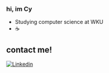 ### hi, im Cy

- Studying computer science at WKU
- ☕️

## contact me!

<!--Social Channel-->
<a href="https://www.linkedin.com/in/cy-dixon/"><img src="https://img.shields.io/twitter/url?url=https%3A%2F%2Fwww.linkedin.com%2Fin%2Fcy-dixon%2F&logo=linkedin&label=Linkedin" alt="Linkedin"></a>
<!--<a href="https://twitter.com/cy_dixon"><img src="https://img.shields.io/twitter/url?url=https%3A%2F%2Ftwitter.com%2Fcy_dixon&logo=twitter&label=Twitter" alt="Dev to"></a>


